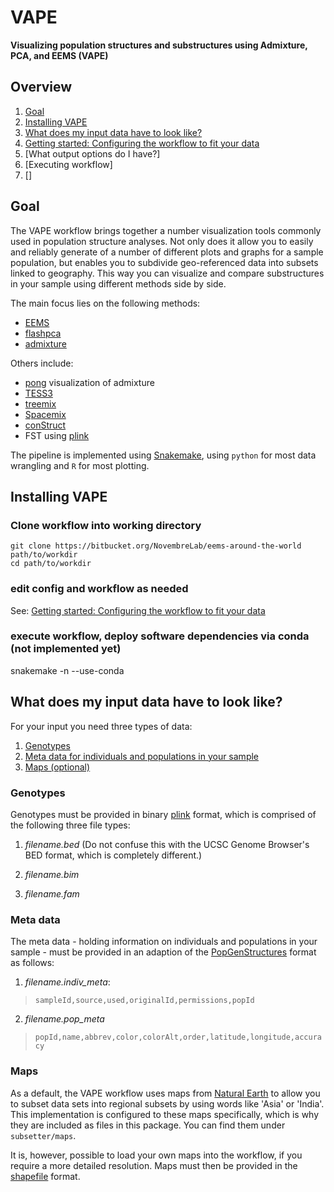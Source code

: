 # VAPE
**Visualizing population structures and substructures using Admixture, PCA, and EEMS (VAPE)**


## Overview
1. [Goal](#goal)
2. [Installing VAPE](#installing-vape)
2. [What does my input data have to look like?](#what-does-my-input-data-have-to-look-like)
3. [Getting started: Configuring the workflow to fit your data](config)
4. [What output options do I have?]
5. [Executing workflow]
5. []


## Goal

The VAPE workflow brings together a number visualization tools commonly used in population structure analyses. Not only does it allow you to easily and reliably generate of a number of different plots and graphs for a sample population, but enables you to subdivide geo-referenced data into subsets linked to geography. This way you can visualize and compare substructures in your sample using different methods side by side.

The main focus lies on the following methods:
- [EEMS](http://github.com/dipetkov/eems)
- [flashpca](https://github.com/gabraham/flashpca)
- [admixture](https://www.genetics.ucla.edu/software/admixture/)

Others include:
- [pong](https://pypi.python.org/pypi/pong) visualization of admixture
- [TESS3](https://github.com/cayek/TESS3/)
- [treemix](https://bitbucket.org/nygcresearch/treemix/wiki/Home)
- [Spacemix](https://github.com/gbradburd/SpaceMix)
- [conStruct](https://github.com/gbradburd/conStruct)
- FST using [plink](https://www.cog-genomics.org/plink/1.9/)


The pipeline is implemented using [Snakemake](https://bitbucket.org/snakemake),
using `python` for most data wrangling and `R` for most plotting.

## Installing VAPE

### Clone workflow into working directory

```
git clone https://bitbucket.org/NovembreLab/eems-around-the-world path/to/workdir
cd path/to/workdir
```
### edit config and workflow as needed
See: [Getting started: Configuring the workflow to fit your data](config)

### execute workflow, deploy software dependencies via conda (not implemented yet)
snakemake -n --use-conda



## What does my input data have to look like?

For your input you need three types of data:
1. [Genotypes](#genotypes)
2. [Meta data for individuals and populations in your sample](#meta-data)
3. [Maps (optional)](#maps)

### Genotypes

Genotypes must be provided in binary [plink](https://www.cog-genomics.org/plink2) format, which is comprised of the following three file types:

1. *filename.bed* (Do not confuse this with the UCSC Genome Browser's BED format, which is completely different.)

2. *filename.bim*

3. *filename.fam*


### Meta data

The meta data - holding information on individuals and populations in your sample - must be provided in an adaption of the  [PopGenStructures](https://docs.google.com/document/d/1wPlI1hLr19JIdM2EzYKlPnzzbR6L2ZOgOGkC6kbhHE4/edit) format as follows:

1. *filename.indiv_meta*:
> `sampleId,source,used,originalId,permissions,popId`

2. *filename.pop_meta*
> `popId,name,abbrev,color,colorAlt,order,latitude,longitude,accuracy`



### Maps
As a default, the VAPE workflow uses maps from [Natural Earth](http://www.naturalearthdata.com/) to allow you to subset data sets into regional subsets by using words like 'Asia' or 'India'. This implementation is configured to these maps specifically, which is why they are included as files in this package. You can find them under `subsetter/maps`.

It is, however, possible to load your own maps into the workflow, if you require a more detailed resolution. Maps must then be provided in the [shapefile](https://en.wikipedia.org/wiki/Shapefile) format.
